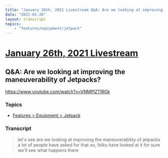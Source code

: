 ```yaml
---
title: "January 26th, 2021 Livestream Q&A: Are we looking at improving the maneuverability of Jetpacks?"
date: "2021-01-26"
layout: transcript
topics:
    - "features/equipment/jetpack"
---
```

# [January 26th, 2021 Livestream](../2021-01-26.md)
## Q&A: Are we looking at improving the maneuverability of Jetpacks?
https://www.youtube.com/watch?v=VNMPlZTlRGk

### Topics
* [Features > Equipment > Jetpack](../topics/features/equipment/jetpack.md)

### Transcript

> let's see are we looking at improving the maneuverability of jetpacks a lot of people have asked for that so, folks have looked at it for sure we'll see what happens there
